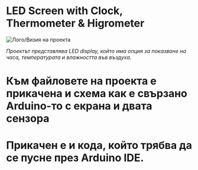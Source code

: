 # LED Screen with Clock, Thermometer & Higrometer 

![Лого/Визия на проекта](https://i.imgur.com/hUldZ3l.png)

*Проектът представлява LED display, който има опция за показване на часа, температурата и влажността във въздуха.*

# Към файловете на проекта е прикачена и схема как е свързано Arduino-то с екрана и двата сензора

# Прикачен е и кода, който трябва да се пусне през Arduino IDE.
